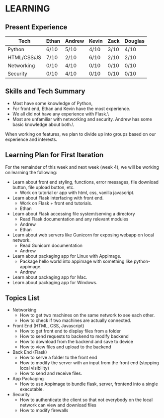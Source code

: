 # LEARNING #

## Present Experience
| Tech        | Ethan | Andrew  | Kevin | Zack | Douglas |
|-------------|-------|---------|-------|------|---------|
| Python      | 6/10  | 5/10    | 4/10  | 3/10 | 4/10    | 
| HTML/CSS/JS | 7/10  | 2/10    | 6/10  | 2/10 | 2/10    |
| Networking  | 0/10  | 4/10    | 0/10  | 0/10 | 0/10    |
| Security    | 0/10  | 4/10    | 0/10  | 0/10 | 0/10    |

## Skills and Tech Summary
- Most have some knowledge of Python,
- For front end, Ethan and Kevin have the most experience.
- We all did not have any experience with Flask.\
- Most are unfamiliar with networking and security. Andrew has some basic knowledge about both.\

When working on features, we plan to divide up into groups based on our experience and interests.

## Learning Plan for First Iteration

For the remainder of this week and next week (week 4), we will be working on learning the following:
- Learn about front end styling, functions, error messages, file download button, file upload button, etc.
  - Work on tutorial or app with html, css, vanilla javascript.
- Learn about Flask interfacing with front end.
  - Work on Flask + front end tutorials.
  - Ethan
- Learn about Flask accessing file system/serving a directory
  - Read Flask documentation and any relevant modules
  - Andrew
  - Ethan
- Learn about web servers like Gunicorn for exposing webapp on local network.
  - Read Gunicorn documentation
  - Andrew
- Learn about packaging app for Linux with Appimage.
  - Package hello world into appimage with something like python-appimage.
  - Andrew
- Learn about packaging app for Mac.
- Learn about packaging app for Windows.

## Topics List

- Networking 
  - How to get two machines on the same network to see each other.
  - How to check if two machines are actually connected.
- Front End (HTML, CSS, Javascript)
  - How to get front end to display files from a folder
  - How to send requests to backend to modify backend
  - How to download from the backend and save to device
  - How to view files and upload to the backend
- Back End (Flask)
  - How to serve a folder to the front end
  - How to modify the server with an input from the front end (stopping local visibility)
  - How to send and receive files.
- App Packaging
  - How to use Appimage to bundle flask, server, frontend into a single executable.
- Security
  - How to authenticate the client so that not everybody on the local network can view and download files
  - How to modify firewalls
